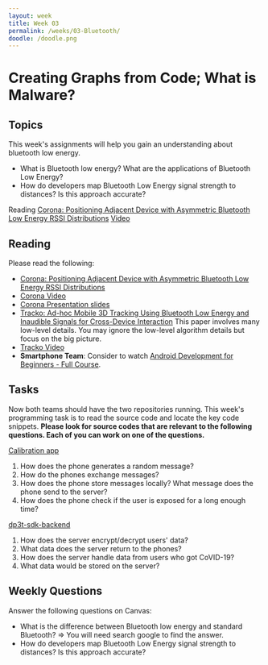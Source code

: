 ```yaml
---
layout: week
title: Week 03
permalink: /weeks/03-Bluetooth/
doodle: /doodle.png
---
```


# Creating Graphs from Code; What is Malware?

## Topics

This week's assignments will help you gain an understanding about bluetooth low energy.
* What is Bluetooth low energy? What are the applications of Bluetooth Low Energy? 
* How do developers map Bluetooth Low Energy signal strength to distances? Is this approach accurate?

Reading [Corona: Positioning Adjacent Device with Asymmetric Bluetooth Low Energy RSSI Distributions](http://haojianj.in/resource/pdf/corona_uist_paper.pdf) [Video](https://vimeo.com/149240808)



## Reading

Please read the following:
* [Corona: Positioning Adjacent Device with Asymmetric Bluetooth Low Energy RSSI Distributions](http://haojianj.in/resource/pdf/corona_uist_paper.pdf) 
* [Corona Video](https://vimeo.com/149240808) 
* [Corona Presentation slides](http://haojianj.in/resource/pdf/corona_uist_presentation.pdf)
* [Tracko: Ad-hoc Mobile 3D Tracking Using Bluetooth Low Energy and Inaudible Signals for Cross-Device Interaction](https://www.christianholz.net/2015-uist15-jin_holz_hornbaek-tracko-ad-hoc_mobile_3d_tracking_using_bluetooth_low_energy_and_inaudible_signals_for_cross-device_interaction.pdf) This paper involves many low-level details. You may ignore the low-level algorithm details but focus on the big picture.
* [Tracko Video](https://www.youtube.com/watch?v=GIZtf4uGZOM) 
* **Smartphone Team**: Consider to watch [Android Development for Beginners - Full Course](https://www.youtube.com/watch?v=fis26HvvDII). 
  

## Tasks

Now both teams should have the two repositories running. This week's programming task is to read the source code and locate the key code snippets.
**Please look for source codes that are relevant to the following questions. Each of you can work on one of the questions.**


[Calibration app](https://github.com/DP-3T/dp3t-sdk-android) 
1. How does the phone generates a random message? 
2. How do the phones exchange messages?
3. How does the phone store messages locally? What message does the phone send to the server? 
4. How does the phone check if the user is exposed for a long enough time?


[dp3t-sdk-backend](https://github.com/DP-3T/dp3t-sdk-backend)
1. How does the server encrypt/decrypt users' data?
2. What data does the server return to the phones?
3. How does the server handle data from users who got CoVID-19?
4. What data would be stored on the server?


## Weekly Questions
Answer the following questions on Canvas:

* What is the difference between Bluetooth low energy and standard Bluetooth? => You will need search google to find the answer. 
* How do developers map Bluetooth Low Energy signal strength to distances? Is this approach accurate? 

